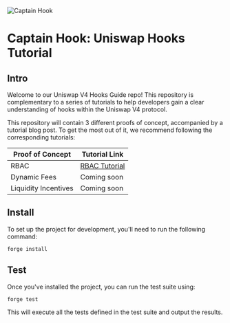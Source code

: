 ![Captain Hook](https://miro.medium.com/v2/resize:fit:1400/format:webp/1*pyGIlCX_v1CumaAEaMqR1A.png)  

# Captain Hook: Uniswap Hooks Tutorial

## Intro
Welcome to our Uniswap V4 Hooks Guide repo! This repository is complementary to a series of tutorials to help developers gain a clear understanding of hooks within the Uniswap V4 protocol.

This repository will contain 3 different proofs of concept, accompanied by a tutorial blog post. To get the most out of it, we recommend following the corresponding tutorials:

| Proof of Concept       | Tutorial Link                 |
|------------------------|-------------------------------|
| RBAC                   | [RBAC Tutorial](https://medium.com/@umbrellaresearch/uniswap-v4-hooks-a-deep-dive-with-captain-hook-i-6be5d1677539)  |
| Dynamic Fees           | Coming soon                   |
| Liquidity Incentives   | Coming soon                   |

## Install

To set up the project for development, you'll need to run the following command:

```shell
forge install
```

## Test

Once you've installed the project, you can run the test suite using:

```shell
forge test
```
This will execute all the tests defined in the test suite and output the results.
